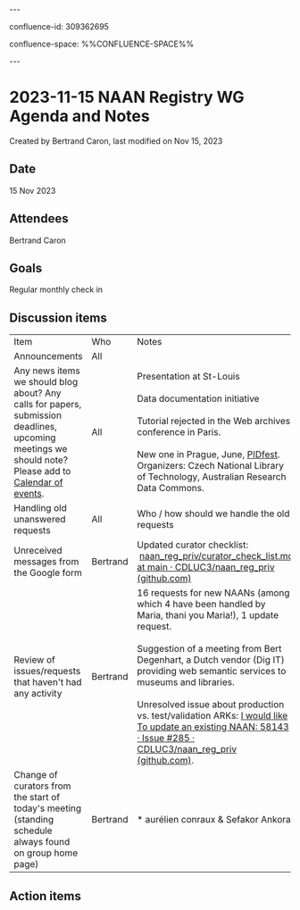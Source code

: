 \---

confluence-id: 309362695

confluence-space: %%CONFLUENCE-SPACE%%

\---

2023-11-15 NAAN Registry WG Agenda and Notes
============================================

Created by Bertrand Caron, last modified on Nov 15, 2023

Date
----

15 Nov 2023

Attendees
---------

Bertrand Caron

Goals
-----

Regular monthly check in

Discussion items
----------------

|     |     |     |     |
| --- | --- | --- | --- |
| Item | Who | Notes |     |
| Announcements | All |     |     |
| Any news items we should blog about? Any calls for papers, submission deadlines, upcoming meetings we should note? Please add to [Calendar of events](Calendar-of-events_208341505.html). | All | Presentation at St-Louis<br><br>Data documentation initiative<br><br>Tutorial rejected in the Web archives conference in Paris.<br><br>New one in Prague, June, [PIDfest](https://www.pidfest.org/). Organizers: Czech National Library of Technology, Australian Research Data Commons. |     |
| Handling old unanswered requests | All | Who / how should we handle the old requests |     |
| Unreceived messages from the Google form | Bertrand | Updated curator checklist:  [naan\_reg\_priv/curator\_check\_list.md at main · CDLUC3/naan\_reg\_priv (github.com)](https://github.com/CDLUC3/naan_reg_priv/blob/main/curator_check_list.md#quick-summary) |     |
| Review of issues/requests that haven't had any activity | Bertrand | 16 requests for new NAANs (among which 4 have been handled by Maria, thani you Maria!), 1 update request.<br><br>Suggestion of a meeting from Bert Degenhart, a Dutch vendor (Dig IT) providing web semantic services to museums and libraries.<br><br>Unresolved issue about production vs. test/validation ARKs: [I would like To update an existing NAAN: 58143 · Issue #285 · CDLUC3/naan\_reg\_priv (github.com)](https://github.com/CDLUC3/naan_reg_priv/issues/285). |     |
| Change of curators from the start of today's meeting (standing schedule always found on group home page) | Bertrand | *   aurélien conraux & Sefakor Ankora |     |

Action items
------------
